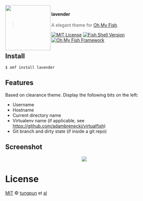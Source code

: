 <img src="https://cdn.rawgit.com/oh-my-fish/oh-my-fish/e4f1c2e0219a17e2c748b824004c8d0b38055c16/docs/logo.svg" align="left" width="144px" height="144px"/>

#### lavender
> A elegant theme for [Oh My Fish][omf-link].

[![MIT License](https://img.shields.io/badge/license-MIT-007EC7.svg?style=flat-square)](/LICENSE)
[![Fish Shell Version](https://img.shields.io/badge/fish-v2.2.0-007EC7.svg?style=flat-square)](https://fishshell.com)
[![Oh My Fish Framework](https://img.shields.io/badge/Oh%20My%20Fish-Framework-007EC7.svg?style=flat-square)](https://www.github.com/oh-my-fish/oh-my-fish)


## Install

```fish
$ omf install lavender
```


## Features

Based on clearance theme. Display the following bits on the left:
* Username
* Hostname
* Current directory name
* Virtualenv name (if applicable, see https://github.com/adambrenecki/virtualfish)
* Git branch and dirty state (if inside a git repo)


## Screenshot

<p align="center">
<img src="https://i.imgur.com/Z4gjCyU.png">
</p>


# License

[MIT][mit] © [tungpun][author] et [al][contributors]


[mit]:            https://opensource.org/licenses/MIT
[author]:         https://github.com/tungpun/
[contributors]:   https://github.com/tungpun/fish-theme-lavender/graphs/contributors
[omf-link]:       https://www.github.com/oh-my-fish/oh-my-fish

[license-badge]:  https://img.shields.io/badge/license-MIT-007EC7.svg?style=flat-square
